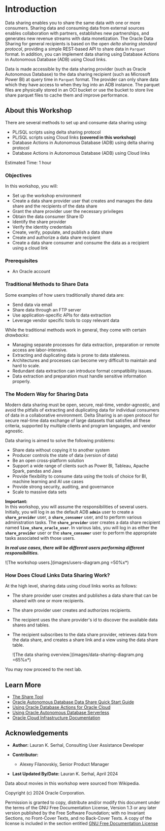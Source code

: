 # Introduction

<!--- comment --->

Data sharing enables you to share the same data with one or more consumers. Sharing data and consuming data from external sources enables collaboration with partners, establishes new partnerships, and generates new revenue streams with data monetization. The Oracle Data Sharing for general recipients is based on the open _delta sharing standard protocol_, providing a simple REST-based API to share data in `Parquet` format. In addition, you can implement data sharing using Database Actions in Autonomous Database (ADB) using Cloud links.

Data is made accessible by the data sharing provider (such as Oracle Autonomous Database) to the data sharing recipient (such as Microsoft Power BI) at query time in `Parquet` format. The provider can only share data which they have access to when they log into an ADB instance. The parquet files are physically stored in an OCI bucket or use the bucket to store live share parquet files to cache them and improve performance.

## About this Workshop

There are several methods to set up and consume data sharing using:

* PL/SQL scripts using delta sharing protocol
* PL/SQL scripts using Cloud links **(covered in this workshop)**
* Database Actions in Autonomous Database (ADB) using delta sharing protocol
* Database Actions in Autonomous Database (ADB) using Cloud links

Estimated Time: 1 hour

### Objectives

In this workshop, you will:

* Set up the workshop environment
* Create a data share provider user that creates and manages the data share and the recipients of the data share
* Grant the share provider user the necessary privileges
* Obtain the data consumer Share ID
* Identify the share provider
* Verify the identity credentials
* Create, verify, populate, and publish a data share
* Create and authorize a data share recipient
* Create a data share consumer and consume the data as a recipient using a cloud link

### Prerequisites

* An Oracle account

### Traditional Methods to Share Data

Some examples of how users traditionally shared data are:

* Send data via email
* Share data through an FTP server
* Use application-specific APIs for data extraction
* Leverage vendor specific tools to copy relevant data

While the traditional methods work in general, they come with certain _drawbacks_:

* Managing separate processes for data extraction, preparation or remote access are labor-intensive.
* Extracting and duplicating data is prone to data staleness.
* Architectures and processes can become very difficult to maintain and hard to scale.
* Redundant data extraction can introduce format compatibility issues.
* Data extraction and preparation must handle sensitive information properly.

### The Modern Way for Sharing Data

Modern data sharing must be open, secure, real-time, vendor-agnostic, and avoid the pitfalls of extracting and duplicating data for individual consumers of data in a collaborative environment. Delta Sharing is an open protocol for secure real-time data exchange of large datasets that satisfies all these criteria, supported by multiple clients and program languages, and vendor agnostic.

Data sharing is aimed to solve the following problems:

* Share data without copying it to another system
* Producer controls the state of data (version of data)
* Be an open cross-platform solution
* Support a wide range of clients such as Power BI, Tableau, Apache Spark, pandas and Java
* Provide flexibility to consume data using the tools of choice for BI, machine learning and AI use cases
* Provide strong security, auditing, and governance
* Scale to massive data sets

**Important:**    
In this workshop, you will assume the responsibilities of several users. Initially, you will log in as the default ADB **`admin`** user to create a **`share_provider`** user, a **`share_consumer`** user, and to perform various administration tasks. The **`share_provider`** user creates a data share recipient named **`live_share_oracle_user`**. In various labs, you will log in as either the **`share_provider`** user or the **`share_consumer`** user to perform the appropriate tasks associated with those users.

**_In real use cases, there will be different users performing different responsibilities._**

  ![The workshop users.](images/users-diagram.png =50%x*)

### How Does Cloud Links Data Sharing Work?

At the high level, sharing data using cloud links works as follows:

* The share provider user creates and publishes a data share that can be shared with one or more recipients.
* The share provider user creates and authorizes recipients.
* The recipient uses the share provider's id to discover the available data shares and tables.
* The recipient subscribes to the data share provider, retrieves data from the data share, and creates a share link and a view using the data share table.

  ![The data sharing overview.](images/data-sharing-diagram.png =65%x*)

You may now proceed to the next lab.

## Learn More

* [The Share Tool](https://docs.oracle.com/en/database/oracle/sql-developer-web/sdwad/adp-data-share-tool.html#GUID-7EECE78B-336D-4853-BFC3-E78A7B8398DB)
* [Oracle Autonomous Database Data Share Quick Start Guide](https://docs.oracle.com/en/database/oracle/sql-developer-web/sdwfd/index.html)
* [Using Oracle Database Actions for Oracle Cloud](https://docs.oracle.com/en/database/oracle/sql-developer-web/sdwad/index.html)
* [Using Oracle Autonomous Database Serverless](https://docs.oracle.com/en/cloud/paas/autonomous-database/adbsa/index.html)
* [Oracle Cloud Infrastructure Documentation](https://docs.cloud.oracle.com/en-us/iaas/Content/GSG/Concepts/baremetalintro.htm)

## Acknowledgements

* **Author:** Lauran K. Serhal, Consulting User Assistance Developer
* **Contributor:**
  * Alexey Filanovskiy, Senior Product Manager

* **Last Updated By/Date:** Lauran K. Serhal, April 2024

Data about movies in this workshop were sourced from Wikipedia.

Copyright (c) 2024 Oracle Corporation.

Permission is granted to copy, distribute and/or modify this document under the terms of the GNU Free Documentation License, Version 1.3 or any later version published by the Free Software Foundation; with no Invariant Sections, no Front-Cover Texts, and no Back-Cover Texts. A copy of the license is included in the section entitled [GNU Free Documentation License](https://oracle-livelabs.github.io/adb/shared/adb-15-minutes/introduction/files/gnu-free-documentation-license.txt)

